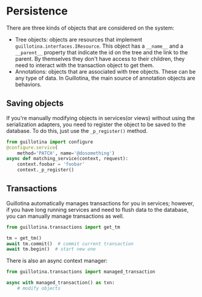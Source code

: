 # Persistence

There are three kinds of objects that are considered on the system:


- Tree objects: objects are resources that implement `guillotina.interfaces.IResource`.
  This object has a `__name__` and a `__parent__` property that indicate the id
  on the tree and the link to the parent. By themselves they don't have access to
  their children, they need to interact with the transaction object to get them.
- Annotations: objects that are associated with tree objects. These can be
  any type of data. In Guillotina, the main source of annotation objects are
  behaviors.


## Saving objects

If you're manually modifying objects in services(or views) without using
the serialization adapters, you need to register the object to be saved
to the database. To do this, just use the `_p_register()` method.


```python
from guillotina import configure
@configure.service(
    method='PATCH', name='@dosomething')
async def matching_service(context, request):
    context.foobar = 'foobar'
    context._p_register()
```


## Transactions

Guillotina automatically manages transactions for you in services; however,
if you have long running services and need to flush data to the database,
you can manually manage transactions as well.

```python
from guillotina.transactions import get_tm

tm = get_tm()
await tm.commit()  # commit current transaction
await tm.begin()  # start new one
```

There is also an async context manager:

```python
from guillotina.transactions import managed_transaction

async with managed_transaction() as txn:
    # modify objects
```
